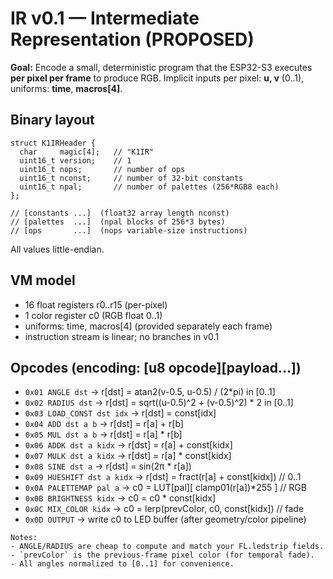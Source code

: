 # IR v0.1 — Intermediate Representation (PROPOSED)
**Goal:** Encode a small, deterministic program that the ESP32-S3 executes **per pixel per frame** to produce RGB.
Implicit inputs per pixel: **u, v** (0..1), uniforms: **time**, **macros[4]**.

## Binary layout
```
struct K1IRHeader {
  char     magic[4];   // "K1IR"
  uint16_t version;    // 1
  uint16_t nops;       // number of ops
  uint16_t nconst;     // number of 32-bit constants
  uint16_t npal;       // number of palettes (256*RGB8 each)
};

// [constants ...]  (float32 array length nconst)
// [palettes  ...]  (npal blocks of 256*3 bytes)
// [ops       ...]  (nops variable-size instructions)
```
All values little-endian.

## VM model
- 16 float registers r0..r15 (per-pixel)
- 1 color register c0 (RGB float 0..1)
- uniforms: time, macros[4] (provided separately each frame)
- instruction stream is linear; no branches in v0.1

## Opcodes (encoding: [u8 opcode][payload...])
- `0x01 ANGLE dst`            → r[dst] = atan2(v-0.5, u-0.5) / (2*pi) in [0..1]
- `0x02 RADIUS dst`           → r[dst] = sqrt((u-0.5)^2 + (v-0.5)^2) * 2 in [0..1]
- `0x03 LOAD_CONST dst idx`   → r[dst] = const[idx]
- `0x04 ADD dst a b`          → r[dst] = r[a] + r[b]
- `0x05 MUL dst a b`          → r[dst] = r[a] * r[b]
- `0x06 ADDK dst a kidx`      → r[dst] = r[a] + const[kidx]
- `0x07 MULK dst a kidx`      → r[dst] = r[a] * const[kidx]
- `0x08 SINE dst a`           → r[dst] = sin(2π * r[a])
- `0x09 HUESHIFT dst a kidx`  → r[dst] = fract(r[a] + const[kidx])  // 0..1
- `0x0A PALETTEMAP pal a`     → c0 = LUT[pal][ clamp01(r[a])*255 ]  // RGB
- `0x0B BRIGHTNESS kidx`      → c0 = c0 * const[kidx]
- `0x0C MIX_COLOR kidx`       → c0 = lerp(prevColor, c0, const[kidx]) // fade
- `0x0D OUTPUT`               → write c0 to LED buffer (after geometry/color pipeline)
```
Notes:
- ANGLE/RADIUS are cheap to compute and match your FL.ledstrip fields.
- `prevColor` is the previous-frame pixel color (for temporal fade).
- All angles normalized to [0..1] for convenience.
